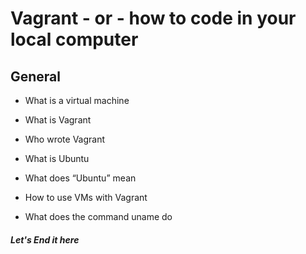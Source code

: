 # Vagrant - or - how to code in your local computer

## General

* What is a virtual machine
* What is Vagrant

* Who wrote Vagrant

* What is Ubuntu

* What does “Ubuntu” mean

* How to use VMs with Vagrant

* What does the command uname do

##### Let's End it here
